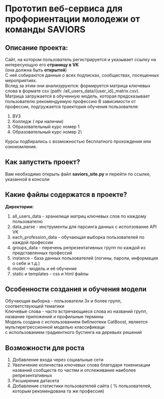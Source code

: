 # Прототип веб-сервиса для профориентации молодежи от команды SAVIORS
## Описание проекта:
Сайт, на котором пользователь регистрируется и указывает ссылку на интересующую его **страницу в VK** \
                                                        (она должна быть **открытой**) \
С неё собираются данные о всех подписках, сообществах, посещенных мероприятиях. \
Вслед за этим они анализуруются: формируется матрица ключевых слова в формате csv (path: /all_users_data/{user_id}_matrix.csv).\
Матрица загружается в обученную модель, которая предсказывает пользователю рекомендуемую профессию
В зависимости от профессии, подгружается траектория обучения пользователя:
1. ВУЗ
2. Колледж ( при наличии)
3. Образовательный курс номер 1 
4. Образовательный курс номер 2\

Курсы подбирались с возможностью бесплатного прохождения или ознокомления.

## Как запустить проект?

Вам необходимо открыть файл **saviors_site.py** и перейти по ссылке, указанной в консоли

## Какие файлы содержатся в проекте? 

**Директории:**
1. all_users_data  - хранилище матриц ключевых слов по каждому пользователю
2. data_parse - инструменты для парсинга данных с исползование API VK
3. each_profession_data - обучающая выборка пользователей по каждой профессии 
4. groups_data - перечень репрезентативных групп по каждой из представленных профессий
5. instance - база данных пользователей (логины, пароли, информация о себе и т.д.)
6. model - модель и её обучение
7. static и templates - css и html файлы

## Особенности создания и обучения модели

Обучающая выборка - пользователи 3х и более групп, соответствующей тематики\
Ключевые слова - часто встречающиеся слова из названий групп, название приложений и профильные термины\
Модель создана с использованием библиотеки CatBoost, является мультирегрессионной моделью классификаци\
с использованием градиентного бустинга на деревьях решений

## Возможности для роста

1. Добавление входа через социальные сети
2. Увеличение количества ключевых слова благодаря токенизации названий сообществ по частям и отслеживание наиболее репрезентативных
3. Расширение датасета
4. Добавление статистики пользователей сайта ( % пользователей, которым рекомендована та же профессия)
